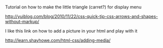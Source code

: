 Tutorial on how to make the little triangle (carret?) for display menu

http://yuiblog.com/blog/2010/11/22/css-quick-tip-css-arrows-and-shapes-without-markup/

I like this link on how to add a picture in your html and play with it

http://learn.shayhowe.com/html-css/adding-media/
